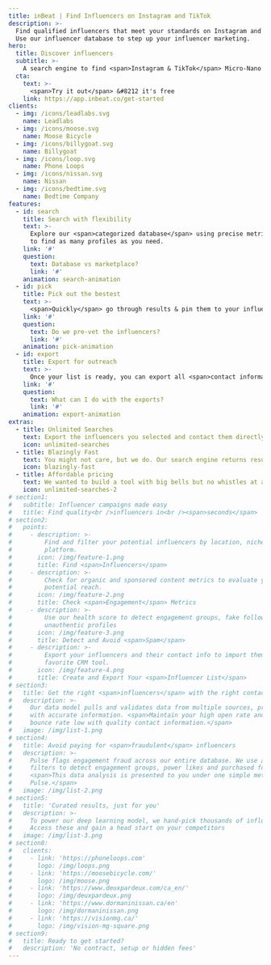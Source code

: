 ```yaml
---
title: inBeat | Find Influencers on Instagram and TikTok
description: >-
  Find qualified influencers that meet your standards on Instagram and TikTok.
  Use our influencer database to step up your influencer marketing.
hero:
  title: Discover influencers
  subtitle: >-
    A search engine to find <span>Instagram & TikTok</span> Micro-Nano influencers in seconds
  cta:
    text: >-
      <span>Try it out</span> &#8212 it's free
    link: https://app.inbeat.co/get-started
clients:
  - img: /icons/leadlabs.svg
    name: Leadlabs
  - img: /icons/moose.svg
    name: Moose Bicycle
  - img: /icons/billygoat.svg
    name: Billygoat
  - img: /icons/loop.svg
    name: Phone Loops
  - img: /icons/nissan.svg
    name: Nissan
  - img: /icons/bedtime.svg
    name: Bedtime Company
features:
  - id: search
    title: Search with flexibility
    text: >-
      Explore our <span>categorized database</span> using precise metrics & categories
      to find as many profiles as you need. 
    link: '#'
    question:
      text: Database vs marketplace?
      link: '#'
    animation: search-animation
  - id: pick
    title: Pick out the bestest
    text: >-
      <span>Quickly</span> go through results & pin them to your influencer lists. 
    link: '#'
    question:
      text: Do we pre-vet the influencers?
      link: '#'
    animation: pick-animation
  - id: export
    title: Export for outreach
    text: >-
      Once your list is ready, you can export all <span>contact information</span> in a click. 
    link: '#'
    question:
      text: What can I do with the exports?
      link: '#'
    animation: export-animation
extras:
  - title: Unlimited Searches
    text: Export the influencers you selected and contact them directly.
    icon: unlimited-searches
  - title: Blazingly Fast
    text: You might not care, but we do. Our search engine returns results in milliseconds. We take pride in that.
    icon: blazingly-fast
  - title: Affordable pricing
    text: We wanted to build a tool with big bells but no whistles at an affordable price.
    icon: unlimited-searches-2
# section1:
#   subtitle: Influencer campaigns made easy
#   title: Find quality<br />influencers in<br /><span>seconds</span>
# section2:
#   points:
#     - description: >-
#         Find and filter your potential influencers by location, niche or
#         platform.
#       icon: /img/feature-1.png
#       title: Find <span>Influencers</span>
#     - description: >-
#         Check for organic and sponsored content metrics to evaluate your
#         potential reach.
#       icon: /img/feature-2.png
#       title: Check <span>Engagement</span> Metrics
#     - description: >-
#         Use our health score to detect engagement groups, fake followers and
#         unauthentic profiles
#       icon: /img/feature-3.png
#       title: Detect and Avoid <span>Spam</span>
#     - description: >-
#         Export your influencers and their contact info to import them in your
#         favorite CRM tool.
#       icon: /img/feature-4.png
#       title: Create and Export Your <span>Influencer List</span>
# section3:
#   title: Get the right <span>influencers</span> with the right contact information
#   description: >-
#     Our data model pulls and validates data from multiple sources, providing you
#     with accurate information. <span>Maintain your high open rate and keep your
#     bounce rate low with quality contact information.</span>
#   image: /img/list-1.png
# section4:
#   title: Avoid paying for <span>fraudulent</span> influencers
#   description: >-
#     Pulse flags engagement fraud across our entire database. We use a serie of
#     filters to detect engagement groups, power likes and purchased followers.
#     <span>This data analysis is presented to you under one simple metric:
#     Pulse.</span>
#   image: /img/list-2.png
# section5:
#   title: 'Curated results, just for you'
#   description: >-
#     To power our deep learning model, we hand-pick thousands of influencers.
#     Access these and gain a head start on your competitors
#   image: /img/list-3.png
# section8:
#   clients:
#     - link: 'https://phoneloops.com'
#       logo: /img/loops.png
#     - link: 'https://moosebicycle.com/'
#       logo: /img/moose.png
#     - link: 'https://www.deuxpardeux.com/ca_en/'
#       logo: /img/deuxpardeux.png
#     - link: 'https://www.dormaninissan.ca/en'
#       logo: /img/dormaninissan.png
#     - link: 'https://visionmg.ca/'
#       logo: /img/vision-mg-square.png
# section9:
#   title: Ready to get started?
#   description: 'No contract, setup or hidden fees'
---
```

